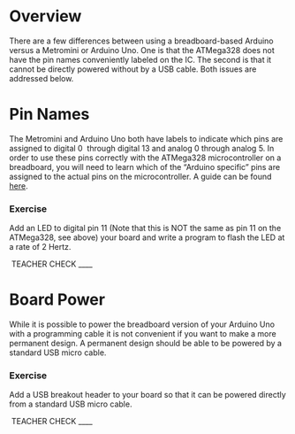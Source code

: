 # Overview

There are a few differences between using a breadboard-based Arduino versus a Metromini or Arduino Uno. One is that the ATMega328 does not have the pin names conveniently labeled on the IC. The second is that it cannot be directly powered without by a USB cable. Both issues are addressed below.

# Pin Names

The Metromini and Arduino Uno both have labels to indicate which pins are assigned to digital 0  through digital 13 and analog 0 through analog 5. In order to use these pins correctly with the ATMega328 microcontroller on a breadboard, you will need to learn which of the “Arduino specific” pins are assigned to the actual pins on the microcontroller. A guide can be found [here](https://www.google.com/url?q=https://docs.google.com/document/d/1BmZbXzxnD2j17QToSZ9jeZmnP7burwfksfQq2v4zu-Y/edit%23heading%3Dh.bk51dfzckrxr&sa=D&ust=1587613174060000).

### Exercise

Add an LED to digital pin 11 (Note that this is NOT the same as pin 11 on the ATMega328, see above) your board and write a program to flash the LED at a rate of 2 Hertz.

 TEACHER CHECK \_\_\_\_

# Board Power

While it is possible to power the breadboard version of your Arduino Uno with a programming cable it is not convenient if you want to make a more permanent design. A permanent design should be able to be powered by a standard USB micro cable.

### Exercise

Add a USB breakout header to your board so that it can be powered directly from a standard USB micro cable.

 TEACHER CHECK \_\_\_\_
